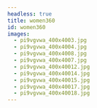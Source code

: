 ```yaml
---
headless: true
title: women360
id: women360
images:
  - pi9vgvwa_400x4003.jpg
  - pi9vgvwa_400x4004.jpg
  - pi9vgvwa_400x4008.jpg
  - pi9vgvwa_400x4007.jpg
  - pi9vgvwa_400x40012.jpg
  - pi9vgvwa_400x40014.jpg
  - pi9vgvwa_400x40015.jpg
  - pi9vgvwa_400x40017.jpg
  - pi9vgvwa_400x40018.jpg
---
```

